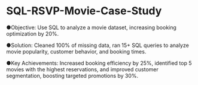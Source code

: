 # SQL-RSVP-Movie-Case-Study

●Objective: Use SQL to analyze a movie dataset, increasing booking optimization by 20%.

●Solution: Cleaned 100% of missing data, ran 15+ SQL queries to analyze movie popularity, customer behavior, and booking times.

●Key Achievements: Increased booking efficiency by 25%, identified top 5 movies with the highest reservations, and improved customer segmentation, boosting targeted promotions by 30%.
